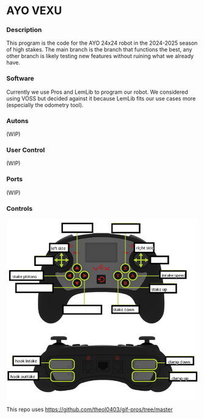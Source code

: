# AYO VEXU

### Description

This program is the code for the AYO 24x24 robot in the 2024-2025 season of high stakes. The main branch is the branch that functions the best, any other branch is likely testing new features without ruining what we already have.

### Software

Currently we use Pros and LemLib to program our robot. We considered using VOSS but decided against it because LemLib fits our use cases more (especially the odometry tool).

### Autons

(WIP)

### User Control

(WIP)

### Ports

(WIP)

### Controls
![alt text](controls.png)

This repo uses https://github.com/theol0403/gif-pros/tree/master
